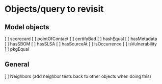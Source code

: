 # Objects/query to revisit

## Model objects

[ ] scorecard
[ ] pointOfContact
[ ] certifyBad
[ ] hashEqual
[ ] hasMetadata
[ ] hasSBOM
[ ] hasSLSA
[ ] hasSourceAt
[ ] isOccurrence
[ ] isVulnerability
[ ] pkgEqual

## General

[ ] Neighbors (add neighbor tests back to other objects when doing this)
